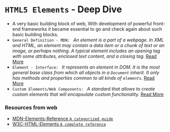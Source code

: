 # `HTML5 Elements` - Deep Dive

- A very basic building block of web, With development of powerful front-end frameworks it became essential to 
  go and check again about such basic building blocks.
- `General Definition - MDN: ` _An element is a part of a webpage. In XML and HTML, an element may contain a data       item or a chunk of text or an image, or perhaps nothing. A typical element includes an opening tag with some          attributes, enclosed text content, and a closing tag._ 
  [Read More](https://developer.mozilla.org/en-US/docs/Glossary/Element)
- `Element - Interface: ` _It represents an element in DOM. It is the most general base class from which all objects    in a `Document` inherit. It only has methods and properties common to all kinds of `elements`._ 
  [Read More](https://developer.mozilla.org/en-US/docs/Web/API/Element)
- `Custom Elements/Web Components: ` _A standard that allows to create custom elements that will encapsulate custom
  functionality._ [Read More](https://developer.mozilla.org/en-US/docs/Web/Web_Components/Using_custom_elements)


### Resources from web

* [MDN-Elements-Reference `A categorized guide`](https://developer.mozilla.org/en-US/docs/Web/HTML/Element)
* [W3C-HTML-Elements `A complete reference`](https://www.w3.org/TR/2012/WD-html-markup-20121025/elements.html)